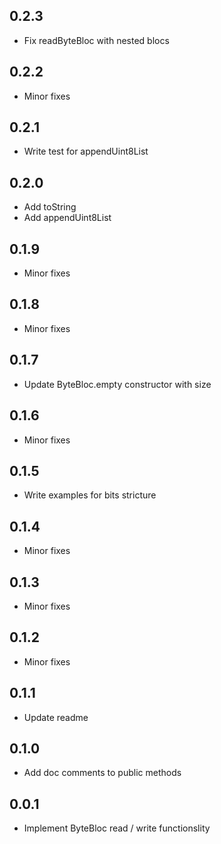 ## 0.2.3
* Fix readByteBloc with nested blocs

## 0.2.2
* Minor fixes

## 0.2.1
* Write test for appendUint8List

## 0.2.0
* Add toString
* Add appendUint8List

## 0.1.9
* Minor fixes

## 0.1.8
* Minor fixes

## 0.1.7
* Update ByteBloc.empty constructor with size

## 0.1.6
* Minor fixes

## 0.1.5
* Write examples for bits stricture

## 0.1.4
* Minor fixes

## 0.1.3
* Minor fixes

## 0.1.2
* Minor fixes

## 0.1.1
* Update readme

## 0.1.0
* Add doc comments to public methods

## 0.0.1
* Implement ByteBloc read / write functionslity
